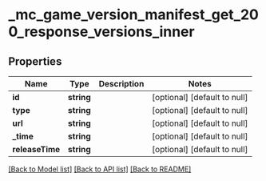 # _mc_game_version_manifest_get_200_response_versions_inner

## Properties
Name | Type | Description | Notes
------------ | ------------- | ------------- | -------------
**id** | **string** |  | [optional] [default to null]
**type** | **string** |  | [optional] [default to null]
**url** | **string** |  | [optional] [default to null]
**_time** | **string** |  | [optional] [default to null]
**releaseTime** | **string** |  | [optional] [default to null]

[[Back to Model list]](../README.md#documentation-for-models) [[Back to API list]](../README.md#documentation-for-api-endpoints) [[Back to README]](../README.md)


